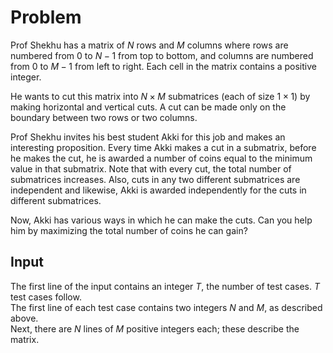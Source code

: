 # Problem

Prof Shekhu has a matrix of $N$ rows and $M$ columns where rows are numbered from $0$ to $N-1$ from top to bottom, and columns are numbered from $0$ to $M-1$ from left to right. Each cell in the matrix contains a positive integer.

He wants to cut this matrix into $N \times M$ submatrices (each of size $1 \times 1$) by making horizontal and vertical cuts. A cut can be made only on the boundary between two rows or two columns.

Prof Shekhu invites his best student Akki for this job and makes an interesting proposition. Every time Akki makes a cut in a submatrix, before he makes the cut, he is awarded a number of coins equal to the minimum value in that submatrix. Note that with every cut, the total number of submatrices increases. Also, cuts in any two different submatrices are independent and likewise, Akki is awarded independently for the cuts in different submatrices.

Now, Akki has various ways in which he can make the cuts. Can you help him by maximizing the total number of coins he can gain?

## Input

The first line of the input contains an integer $T$, the number of test cases. $T$ test cases follow.  
The first line of each test case contains two integers $N$ and $M$, as described above.  
Next, there are $N$ lines of $M$ positive integers each; these describe the matrix.
